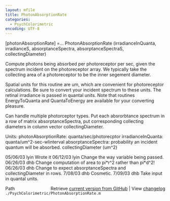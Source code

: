 ```yaml
---
layout: mfile
title: PhotonAbsorptionRate
categories:
  - PsychColorimetric
encoding: UTF-8
---
```


 \[photonAbsorptionRate\] =...
        PhotonAbsorptionRate \(irradianceInQuanta, irradianceS, absorptanceSpectra, absorptanceSpectraS, collectingDiameter\)

 Compute photons being absorbed per photoreceptor per sec, given the spectrum incident on the
 photoreceptor array.  We typically take the collecting area of a photoreceptor to be the inner segement
 diameter.

 Spatial units for this routine are um, which are convenient for photoreceptor calculations.  Be sure
 to convert your incident spectrum to these units.  The retinal irradiance is passed in quantal units.  Note
 that routines EnergyToQuanta and QuantaToEnergy are available for your converting pleasure.

 Can handle multiple photorceptor types.  Put each absrorbtance spectrum in a row of matrix
 absorptanceSpectra, put corresponding collecting diameters in column vector collectingDiameter.

 Units:
   photonAbsorptionRate: quanta/sec/photorecptor
   irradianceInQuanta: quanta/um^2-sec-wlinterval
   absorptanceSpectra: probability an incident quantum will be absorbed.
   collectingDiameter \(um^2\)

 05/06/03   lyin Wrote it
 06/12/03   lyin Change the way variable being passed.
 06/26/03  dhb  Change computation of area to pi\*r^2 rather than pi\*d^2\!
 06/26/03  dhb  Change to expect absorptanceSpectra and collectingDiameter in rows.
 7/08/03   dhb  Cosmetic.
 7/09/03   dhb  Take input in quantal units.


<div class="code_header" style="text-align:right;">
  <span style="float:left;">Path&nbsp;&nbsp;</span> <span class="counter">Retrieve <a href=
  "https://raw.github.com/Psychtoolbox-3/Psychtoolbox-3/beta/./PsychColorimetric/PhotonAbsorptionRate.m">current version from GitHub</a> | View <a href=
  "https://github.com/Psychtoolbox-3/Psychtoolbox-3/commits/beta/./PsychColorimetric/PhotonAbsorptionRate.m">changelog</a></span>
</div>
<div class="code">
  <code>./PsychColorimetric/PhotonAbsorptionRate.m</code>
</div>
